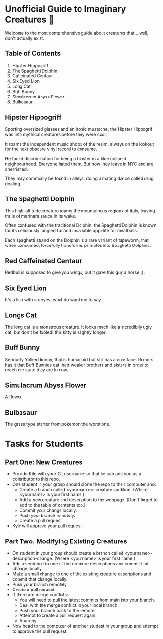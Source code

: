 # Unofficial Guide to Imaginary Creatures 🦄

Welcome to the most comprehensive guide about creatures that... well, don't actually exist. 

## Table of Contents

1. Hipster Hippogriff
2. The Spaghetti Dolphin
3. Caffeinated Centaur
4. Six Eyed Lion
5. Long Cat
6. Buff Bunny
7. Simulacrum Abyss Flower
8. Bulbasaur


## Hipster Hippogriff

Sporting oversized glasses and an ironic mustache, the Hipster Hippogrif was into mythical creatures before they were cool. 

It roams the independent music shops of the realm, always on the lookout for the next obscure vinyl record to consume.

He faced discrimination for being a hipster in a blue collared neighbourhood. Everyone hated them. But now they leave in NYC and are cherrished. 

They may commonly be found in alleys, doing a mating dance called drug dealing.

## The Spaghetti Dolphin

This high-altitude creature roams the mountainous regions of italy, leaving trails of marinara sauce in its wake. 

Often confused with the traditional Dolphin, the Spaghetti Dolphin is known for its deliciously tangled fur and insatiable appetite for meatballs.

Each spaghetti strand on the Dolphin is a rare variant of tapeworm, that when consumed, forcefully transforms primates into Spaghetti Dolphins.

## Red Caffeinated Centaur

Redbull is supposed to give you wings, but it gave this guy a horse :) .

## Six Eyed Lion

It's a lion with six eyes, what do want me to say.

## Longs Cat

The long cat is a monstrous creature. It looks much like a incredibliy ugly cat, but don't be fooled! this kitty is slightly longer.

## Buff Bunny

Seriously Yolked bunny, that is humanoid but still has a cute face. Rumors has it that Buff Bunnies eat their weaker brothers and sisters in order to reach the state they are in now.

## Simulacrum Abyss Flower

A flower.

## Bulbasaur

The grass type starter from pokemon the worst one.

# Tasks for Students

## Part One: New Creatures

* Provide Kile with your Git username so that he can add you as a contributor to this repo.
* One student in your group should clone the repo to their computer and:
  * Create a branch called \<yournam
e\>-creature-addition. (Where \<yourname\> is your first name.)
  * Add a new creature and description to the webpage. (Don't forget to add to the table of contents too.)
  * Commit your change locally.
  * Push your branch remotely.
  * Create a pull request.
* Kyle will approve your pull request.

## Part Two: Modifying Existing Creatures

* On student in your group should create a branch called \<yourname\>-description-change. (Where \<yourname\> is your first name.)
* Add a sentence to one of the creature descriptions and commit that change locally.
* Make a small change to one of the existing creature descriptions and commit that change locally.
* Push your branch remotely.
* Create a pull request.
* If there are merge conflicts:
  * You will need to pull the latest commits from main into your branch.
  * Deal with the merge conflict in your local branch.
  * Push your branch back to the remote.
  * Attempt to create a pull request again.
  * Anarchy
* Now head to the computer of another student in your group and attempt to approve the pull request. 